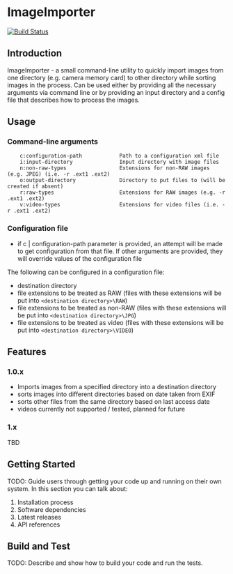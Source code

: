 # ImageImporter

[![Build Status](https://vishnyakovpavel.visualstudio.com/ImageImporter/_apis/build/status/Build-Main?branchName=master)](https://vishnyakovpavel.visualstudio.com/ImageImporter/_build/latest?definitionId=6&branchName=master)

## Introduction

ImageImporter - a small command-line utility to quickly import images from one directory (e.g. camera memory card) to other directory while sorting images in the process.
Can be used either by providing all the necessary arguments via command line or by providing an input directory and a config file that describes how to process the images.

## Usage

### Command-line arguments

        c:configuration-path            Path to a configuration xml file
        i:input-directory               Input directory with image files
        n:non-raw-types                 Extensions for non-RAW images (e.g. JPEG) (i.e. -r .ext1 .ext2)
        o:output-directory              Directory to put files to (will be created if absent)
        r:raw-types                     Extensions for RAW images (e.g. -r .ext1 .ext2)
        v:video-types                   Extensions for video files (i.e. -r .ext1 .ext2)

### Configuration file

*   if c | configuration-path parameter is provided, an attempt will be made to get configuration from that file. If other arguments are provided, they will override values of the configuration file

The following can be configured in a configuration file:

* destination directory
* file extensions to be treated as RAW (files with these extensions will be put into `<destination directory>\RAW`)
* file extensions to be treated as non-RAW (files with these extensions will be put into `<destination directory>\JPG`)
* file extensions to be treated as video (files with these extensions will be put into `<destination directory>\VIDEO`)



## Features

### 1.0.x

* Imports images from a specified directory into a destination directory
* sorts images into different directories based on date taken from EXIF
* sorts other files from the same directory based on last access date
* videos currently not supported / tested, planned for future

### 1.x

TBD


## Getting Started

TODO: Guide users through getting your code up and running on their own system. In this section you can talk about:

1. Installation process
2. Software dependencies
3. Latest releases
4. API references

## Build and Test

TODO: Describe and show how to build your code and run the tests.
